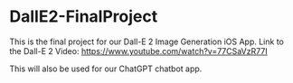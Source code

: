 # DallE2-FinalProject
This is the final project for our Dall-E 2 Image Generation iOS App. 
Link to the Dall-E 2 Video: https://www.youtube.com/watch?v=77CSaVzR77I

This will also be used for our ChatGPT chatbot app.
